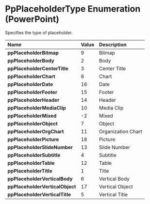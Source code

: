 
# PpPlaceholderType Enumeration (PowerPoint)

Specifies the type of placeholder.



|**Name**|**Value**|**Description**|
|:-----|:-----|:-----|
| **ppPlaceholderBitmap**|9|Bitmap|
| **ppPlaceholderBody**|2|Body|
| **ppPlaceholderCenterTitle**|3|Center Title|
| **ppPlaceholderChart**|8|Chart|
| **ppPlaceholderDate**|16|Date|
| **ppPlaceholderFooter**|15|Footer|
| **ppPlaceholderHeader**|14|Header|
| **ppPlaceholderMediaClip**|10|Media Clip|
| **ppPlaceholderMixed**|-2|Mixed|
| **ppPlaceholderObject**|7|Object|
| **ppPlaceholderOrgChart**|11|Organization Chart|
| **ppPlaceholderPicture**|18|Picture|
| **ppPlaceholderSlideNumber**|13|Slide Number|
| **ppPlaceholderSubtitle**|4|Subtitle|
| **ppPlaceholderTable**|12|Table|
| **ppPlaceholderTitle**|1|Title|
| **ppPlaceholderVerticalBody**|6|Vertical Body|
| **ppPlaceholderVerticalObject**|17|Vertical Object|
| **ppPlaceholderVerticalTitle**|5|Vertical Title|
